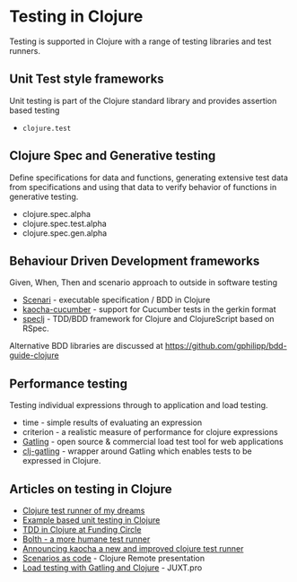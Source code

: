 # Testing in Clojure
Testing is supported in Clojure with a range of testing libraries and test runners.

## Unit Test style frameworks
Unit testing is part of the Clojure standard library and provides assertion based testing
* `clojure.test`

## Clojure Spec and Generative testing
Define specifications for data and functions, generating extensive test data from specifications and using that data to verify behavior of functions in generative testing.
* clojure.spec.alpha
* clojure.spec.test.alpha
* clojure.spec.gen.alpha


## Behaviour Driven Development frameworks
Given, When, Then and scenario approach to outside in software testing
* [Scenari](https://github.com/jgrodziski/scenari) - executable specification / BDD in Clojure
* [kaocha-cucumber](https://github.com/lambdaisland/kaocha-cucumber) - support for Cucumber tests in the gerkin format
* [speclj](https://github.com/slagyr/speclj) - TDD/BDD framework for Clojure and ClojureScript based on RSpec.

Alternative BDD libraries are discussed at https://github.com/gphilipp/bdd-guide-clojure


## Performance testing
Testing individual expressions through to application and load testing.
* time - simple results of evaluating an expression
* criterion - a realistic measure of performance for clojure expressions
* [Gatling](https://gatling.io/) - open source & commercial load test tool for web applications
* [clj-gatling](https://github.com/mhjort/clj-gatling) - wrapper around Gatling which enables tests to be expressed in Clojure.


## Articles on testing in Clojure
* [Clojure test runner of my dreams](https://quanttype.net/posts/2017-01-26-clojure-test-runner-of-my-dreams.html)
* [Example based unit testing in Clojure](https://lispcast.com/unit-testing-in-functional-languages/)
* [TDD in Clojure at Funding Circle](https://engineering.fundingcircle.com/blog/2016/01/11/tdd-in-clojure/)
* [Bolth - a more humane test runner](http://yellerapp.com/posts/2015-04-23-bolth.html)
* [Announcing kaocha a new and improved clojure test runner](https://clojureverse.org/t/announcing-kaocha-a-new-and-improved-clojure-test-runner/2903)
* [Scenarios as code](https://www.youtube.com/watch?v=RMgd9nc0yoA) - Clojure Remote presentation
* [Load testing with Gatling and Clojure](https://juxt.pro/blog/posts/load-testing-gatling-clojure.html) - JUXT.pro
